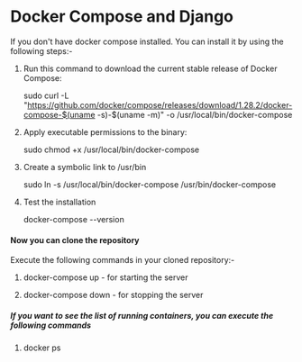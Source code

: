 # Docker Compose and Django

If you don't have docker compose installed. You can install it by using the following steps:-

1. Run this command to download the current stable release of Docker Compose:

    sudo curl -L "https://github.com/docker/compose/releases/download/1.28.2/docker-compose-$(uname -s)-$(uname -m)" -o /usr/local/bin/docker-compose

2. Apply executable permissions to the binary:

    sudo chmod +x /usr/local/bin/docker-compose
    
3. Create a  symbolic link to /usr/bin

    sudo ln -s /usr/local/bin/docker-compose /usr/bin/docker-compose

4. Test the installation

    docker-compose --version

#### Now you can clone the repository

Execute the following commands in your cloned repository:-

1. docker-compose up - for starting the server

2. docker-compose down - for stopping the server

##### If you want to see the list of running containers, you can execute the following commands

1. docker ps
